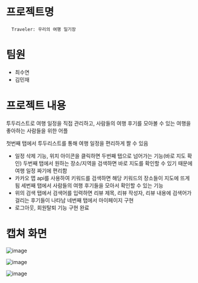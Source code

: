 # 프로젝트명 
```
  Traveler: 우리의 여행 일기장
```

# 팀원
- 최수연
- 김민재

# 프로젝트 내용
  투두리스트로 여행 일정을 직접 관리하고, 사람들의 여행 후기를 모아볼 수 있는 여행을 좋아하는 사람들을 위한 어플

  첫번째 탭에서 투두리스트를 통해 여행 일정을 편리하게 짤 수 있음
  - 일정 삭제 기능, 위치 아이콘을 클릭하면 두번째 탭으로 넘어가는 기능(바로 지도 확인)
  두번째 탭에서 원하는 장소/지역을 검색하면 바로 지도를 확인할 수 있기 때문에 여행 일정 짜기에 편리함
  - 카카오 맵 api를 사용하여 키워드를 검색하면 해당 키워드의 장소들이 지도에 뜨게 됨
  세번째 탭에서 사람들의 여행 후기들을 모아서 확인할 수 있는 기능
  - 위의 검색 탭에서 검색어를 입력하면 리뷰 제목, 리뷰 작성자, 리뷰 내용에 검색어가 걸리는 후기들이 나타남
  네번째 탭에서 마이페이지 구현
  - 로그아웃, 회원탈퇴 기능 구현 완료

# 캡쳐 화면

![image](https://github.com/lotuxsoo/Traveler/assets/86272865/7e36c9e4-ac35-47d2-8e16-7d6bd96a9e02)

![image](https://github.com/lotuxsoo/Traveler/assets/86272865/da84c19a-cf1d-4227-9b22-c2398ea023a6)

![image](https://github.com/lotuxsoo/Traveler/assets/86272865/882ffffa-5905-40e2-b88a-df0c1c39c71e)
